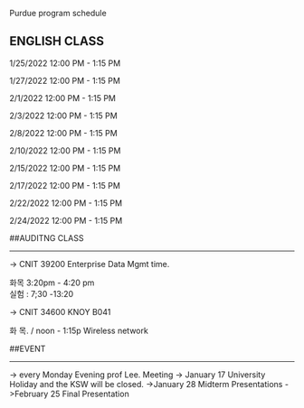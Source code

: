 Purdue  program schedule 
<br>

## ENGLISH CLASS  

1/25/2022 12:00 PM - 1:15 PM

1/27/2022 12:00 PM - 1:15 PM

2/1/2022 12:00 PM - 1:15 PM

2/3/2022 12:00 PM - 1:15 PM

2/8/2022 12:00 PM - 1:15 PM

2/10/2022 12:00 PM - 1:15 PM

2/15/2022 12:00 PM - 1:15 PM

2/17/2022 12:00 PM - 1:15 PM

2/22/2022 12:00 PM - 1:15 PM

2/24/2022 12:00 PM - 1:15 PM


##AUDITNG CLASS 

---
-> CNIT 39200 
Enterprise Data Mgmt time. 


화목 3:20pm - 4:20 pm  
실험 : 7;30 -13:20 

-> CNIT 34600 KNOY B041

화 목. / noon - 1:15p
Wireless network 


##EVENT 

---
-> every Monday	Evening prof Lee. Meeting 
-> January 17 University Holiday and the KSW will be closed.
->January 28 Midterm Presentations
->February 25 Final Presentation


